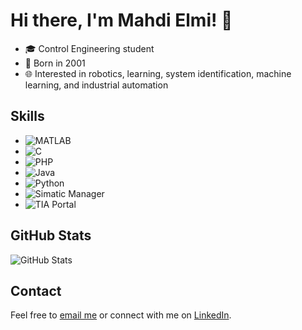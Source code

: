 # Hi there, I'm Mahdi Elmi! 👋

- 🎓 Control Engineering student
- 🎂 Born in 2001
- 🌐 Interested in robotics, learning, system identification, machine learning, and industrial automation

## Skills

- ![MATLAB](https://img.shields.io/badge/MATLAB-0076A8?style=for-the-badge&logo=mathworks&logoColor=white)
- ![C](https://img.shields.io/badge/C-00599C?style=for-the-badge&logo=c&logoColor=white)
- ![PHP](https://img.shields.io/badge/PHP-777BB4?style=for-the-badge&logo=php&logoColor=white)
- ![Java](https://img.shields.io/badge/Java-007396?style=for-the-badge&logo=java&logoColor=white)
- ![Python](https://img.shields.io/badge/Python-3776AB?style=for-the-badge&logo=python&logoColor=white)
- ![Simatic Manager](https://img.shields.io/badge/Simatic_Manager-009639?style=for-the-badge&logo=siemens&logoColor=white)
- ![TIA Portal](https://img.shields.io/badge/TIA_Portal-009639?style=for-the-badge&logo=siemens&logoColor=white)

## GitHub Stats

![GitHub Stats](https://github-readme-stats.vercel.app/api?username=yourusername&show_icons=true)

## Contact

Feel free to [email me](mailto:sru.mahdi@gmail.com) or connect with me on [LinkedIn](https://www.linkedin.com/in/mahdi-elmi-a40730277).
